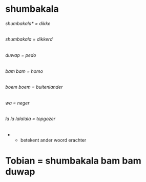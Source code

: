 # shumbakala

###### shumbakala* = dikke
###### shumbakala = dikkerd
###### duwap = pedo
###### bam bam = homo
###### boem boem = buitenlander
###### wa = neger
###### la la lalalala = topgozer

* * betekent ander woord erachter


# Tobian = shumbakala bam bam duwap
